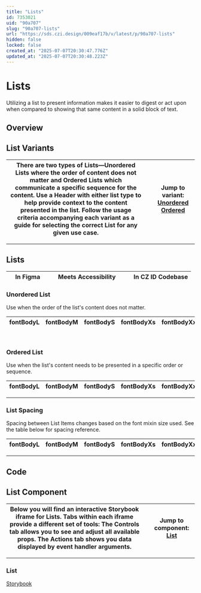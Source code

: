 ```yaml
---
title: "Lists"
id: 7353021
uid: "90a707"
slug: "90a707-lists"
url: "https://sds.czi.design/009eaf17b/v/latest/p/90a707-lists"
hidden: false
locked: false
created_at: "2025-07-07T20:30:47.776Z"
updated_at: "2025-07-07T20:30:48.223Z"
---
```


# Lists

Utilizing a list to present information makes it easier to digest or act upon when compared to showing that same content in a solid block of text.

## Overview

## List Variants

| There are two types of Lists—Unordered Lists where the order of content does not matter and Ordered Lists which communicate a specific sequence for the content. Use a Header with either list type to help provide context to the content presented in the list.  Follow the usage criteria accompanying each variant as a guide for selecting the correct List for any given use case. |   | **Jump to variant:** [Unordered](https://sds.czi.design/009eaf17b/v/0/p/90a707-lists/t/1016e8) [Ordered](https://sds.czi.design/009eaf17b/v/0/p/90a707-lists/t/301031) |
| --- | --- | --- |

---

## Lists

|  | In Figma |   |  | Meets Accessibility |   |  | In CZ ID Codebase |
| --- | --- | --- | --- | --- | --- | --- | --- |

### Unordered List

Use when the order of the list's content does not matter.

| **fontBodyL** | **fontBodyM** | **fontBodyS** | **fontBodyXs** | **fontBodyXxs** | **fontBodyXxxs** |
| --- | --- | --- | --- | --- | --- |

 

### Ordered List

Use when the list's content needs to be presented in a specific order or sequence.

| **fontBodyL** | **fontBodyM** | **fontBodyS** | **fontBodyXs** | **fontBodyXxs** | **fontBodyXxxs** |
| --- | --- | --- | --- | --- | --- |

---

### List Spacing

Spacing between List Items changes based on the font mixin size used. See the table below for spacing reference.

| **fontBodyL** | **fontBodyM** | **fontBodyS** | **fontBodyXs** | **fontBodyXxs** | **fontBodyXxxs** |
| --- | --- | --- | --- | --- | --- |

---

## Code

## List Component

| Below you will find an interactive Storybook iframe for Lists.  Tabs within each iframe provide a different set of tools: The Controls tab allows you to see and adjust all available props. The Actions tab shows you data displayed by event handler arguments. |   | **Jump to component:** [List](https://sds.czi.design/009eaf17b/v/0/p/90a707-lists/t/41e8c6) |
| --- | --- | --- |

---

### List

[Storybook](https://chanzuckerberg.github.io/sci-components/?path=/story/list--default)

